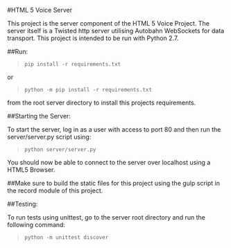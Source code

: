 #HTML 5 Voice Server

This project is the server component of the HTML 5 Voice Project.  The server itself
is a Twisted http server utilising Autobahn WebSockets for data transport.  This project
is intended to be run with Python 2.7.

##Run:

>`pip install -r requirements.txt`

or

>`python -m pip install -r requirements.txt`

from the root server directory to install this projects requirements.

##Starting the Server:

To start the server, log in as a user with access to port 80 and then run the 
server/server.py script using:

>`python server/server.py`

You should now be able to connect to the server over localhost using a HTML5 Browser.

##Make sure to build the static files for this project using the gulp script in the record module of this project.

##Testing:

To run tests using unittest, go to the server root directory and run the following command:

>`python -m unittest discover`
